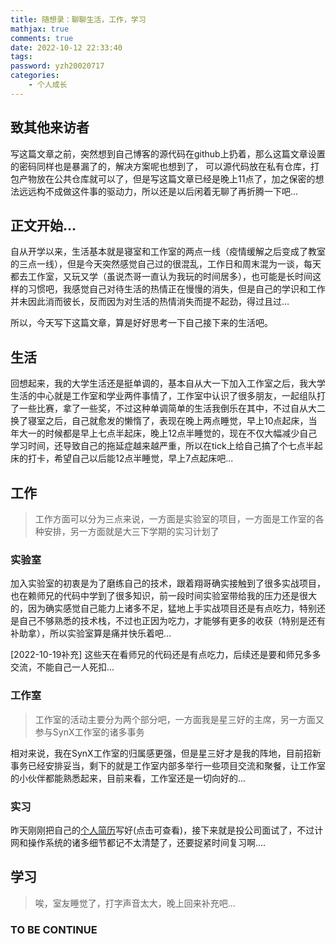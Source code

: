 ```yaml
---
title: 随想录：聊聊生活，工作，学习
mathjax: true
comments: true
date: 2022-10-12 22:33:40
tags:
password: yzh20020717
categories:
    - 个人成长
---
```

## 致其他来访者

写这篇文章之前，突然想到自己博客的源代码在github上扔着，那么这篇文章设置的密码同样也是暴漏了的，解决方案呢也想到了，
可以源代码放在私有仓库，打包产物放在公共仓库就可以了，但是写这篇文章已经是晚上11点了，加之保密的想法远远构不成做这件事的驱动力，所以还是以后闲着无聊了再折腾一下吧...

## 正文开始...

自从开学以来，生活基本就是寝室和工作室的两点一线（疫情缓解之后变成了教室的三点一线），但是今天突然感觉自己过的很混乱，工作日和周末混为一谈，每天都去工作室，又玩又学（虽说杰哥一直认为我玩的时间居多），也可能是长时间这样的习惯吧，我感觉自己对待生活的热情正在慢慢的消失，但是自己的学识和工作并未因此消而彼长，反而因为对生活的热情消失而提不起劲，得过且过...

所以，今天写下这篇文章，算是好好思考一下自己接下来的生活吧。

## 生活

回想起来，我的大学生活还是挺单调的，基本自从大一下加入工作室之后，我大学生活的中心就是工作室和学业两件事情了，工作室中认识了很多朋友，一起组队打了一些比赛，拿了一些奖，不过这种单调简单的生活我倒乐在其中，不过自从大二换了寝室之后，自己就愈发的懒惰了，表现在晚上两点睡觉，早上10点起床，当年大一的时候都是早上七点半起床，晚上12点半睡觉的，现在不仅大幅减少自己学习时间，还导致自己的拖延症越来越严重，所以在tick上给自己搞了个七点半起床的打卡，希望自己以后能12点半睡觉，早上7点起床吧...

## 工作

> 工作方面可以分为三点来说，一方面是实验室的项目，一方面是工作室的各种安排，另一方面就是大三下学期的实习计划了

### 实验室

加入实验室的初衷是为了磨练自己的技术，跟着翔哥确实接触到了很多实战项目，也在赖师兄的代码中学到了很多知识，前一段时间实验室带给我的压力还是很大的，因为确实感觉自己能力上诸多不足，猛地上手实战项目还是有点吃力，特别还是自己不够熟悉的技术栈，不过也正因为吃力，才能够有更多的收获（特别是还有补助拿），所以实验室算是痛并快乐着吧...

[2022-10-19补充] 这些天在看师兄的代码还是有点吃力，后续还是要和师兄多多交流，不能自己一人死扣...

### 工作室

> 工作室的活动主要分为两个部分吧，一方面我是星三好的主席，另一方面又参与SynX工作室的诸多事务

相对来说，我在SynX工作室的归属感更强，但是星三好才是我的阵地，目前招新事务已经安排妥当，剩下的就是工作室内部多举行一些项目交流和聚餐，让工作室的小伙伴都能熟悉起来，目前来看，工作室还是一切向好的...

### 实习

昨天刚刚把自己的[个人简历](https://www.dropbox.com/s/70nnhf4cx9fne16/%E6%9D%A8%E5%AD%90%E6%B6%B5-%E7%94%B5%E5%AD%90%E7%A7%91%E6%8A%80%E5%A4%A7%E5%AD%A6-%E5%AE%9E%E4%B9%A0%E7%AE%80%E5%8E%86%20%282%29.pdf?dl=0)写好(点击可查看)，接下来就是投公司面试了，不过计网和操作系统的诸多细节都记不太清楚了，还要捉紧时间复习啊....

## 学习

> 唉，室友睡觉了，打字声音太大，晚上回来补充吧...

### TO BE CONTINUE


